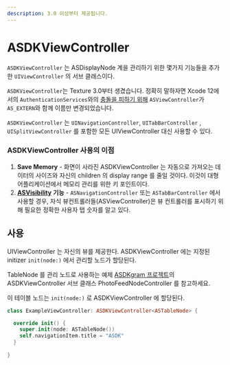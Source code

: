 ```yaml
---
description: 3.0 이상부터 제공됩니다.
---
```


# ASDKViewController

`ASDKViewController` 는 ASDisplayNode 계을 관리하기 위한 몇가지 기능들을 추가한 `UIViewController` 의 서브 클래스이다.

`ASDKViewController`는 Texture 3.0부터 생겼습니다. 정확히 말하자면 Xcode 12에서의 `AuthenticationServices`와의 [충돌을 피하기 위해](https://github.com/TextureGroup/Texture/pull/1876) `ASViewController`가 `AS_EXTERN`와 함께 이름만 변경되었습니다.

`ASDKViewController` 는 `UINavigationController`, `UITabBarController` , `UISplitViewController` 를 포함한 모든 UIViewController 대신 사용할 수 있다.

### ASDKViewController 사용의 이점

1. **Save Memory** - 화면이 사라진 ASDKViewController 는 자동으로 가져오는 데이터의 사이즈와 자신의 children 의 display range 를 줄일 것이다. 이것이 대형 어플리케이션에서 메모리 관리를 위한 키 포인트이다.
2. [**ASVisibility**](http://texturegroup.org/docs/asvisibility.html) **기능** - `ASNavigationController` 또는 `ASTabBarController` 에서 사용할 경우, 자식 뷰컨트롤러들\(ASViewController\)은 뷰 컨트롤러를 표시하기 위해 필요한 정확한 사용자 탭 숫자를 알고 있다.

## 사용

UIViewController 는 자신의 뷰를 제공한다. ASDKViewController 에는 지정된 initizer `init(node:)` 에서 관리할 노드가 할당된다.

TableNode 를 관리 노드로 사용하는 예제 [ASDKgram 프로젝트](https://github.com/TextureGroup/Texture/blob/master/examples_extra/ASDKgram-Swift)의 ASDKViewController 서브 클래스 PhotoFeedNodeController 를 참고하세요.

이 테이블 노드는 `init(node:)` 로 ASDKViewController 에 할당된다.

```swift
class ExampleViewController: ASDKViewController<ASTableNode> { 

  override init() {
    super.init(node: ASTableNode())
    self.navigationItem.title = "ASDK"
  }
  
}
```

## 

